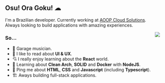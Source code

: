 ## Osu! Ora Goku! ☁

I'm a Brazilian developer. Currently working at [AOOP Cloud Solutions](https://www.aoop.com.br/). Always looking to build applications with amazing experiences.

<img align="right" src="https://media1.giphy.com/media/13HgwGsXF0aiGY/giphy.gif" />

### So...

- 🎺 Garage musician.
- 💅 I like to read about **UI & UX**.
- 💘 I really enjoy learning about the **React** world.
-  🔎 Learning about **Clean Arch**, **SOLID** and **Docker** with **NodeJS**.
- 💬 Ping me about **HTML**, **CSS** and **Javascript** (including **Typescript**).
- 🏗 Aways building full-stack applications.
